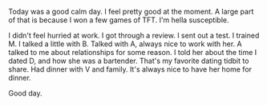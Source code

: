 Today was a good calm day. I feel pretty good at the moment. A large part of that is because I won a few games of TFT. I'm hella susceptible.

I didn't feel hurried at work. I got through a review. I sent out a test. I trained M. I talked a little with B. Talked with A, always nice to work with her. A talked to me about relationships for some reason. I told her about the time I dated D, and how she was a bartender. That's my favorite dating tidbit to share. Had dinner with V and family. It's always nice to have her home for dinner.

Good day.
